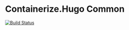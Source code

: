 # Containerize.Hugo Common

[![Build Status](https://travis-ci.com/groupdocs/docs-common.svg?branch=master)](https://travis-ci.com/groupdocs/docs-common)
